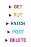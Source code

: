 <details style="text-align: center;">
<summary style="padding-bottom: 10px;"><b style="color: #D93221;">GET</b></summary>
<p style="color: #D52A92;">
HTTP метод GET используется для получения (или чтения) представления ресурса. В случае „удачного” (или не содержащего ошибок) адреса, GET возвращается представление ресурса в формате XML или JSON в сочетании с кодом состояния HTTP 200 (OK). В случае наличия ошибок обычно возвращается код 404 (NOT FOUND) или 400 (BAD REQUEST).
В соответствии спецификации HTTP, GET (так же как и HEAD) запросы используются только для чтения данных, не изменя их.<hr>Таким образом, при соблюдении данного соглашения, они считаются безопасными. То есть они могут использоваться без риска изменения данных, вне зависимости от того, один раз данные были получены, или же 10, или ни разу вовсе. GET (а также HEAD) запросы являются идемпотентными (тождественными), что подразумевает получение идентичных данных при использовании одних и тех же запросов (как при единичном обращении, так и при многократном).
Не стоит использовать GET для небезопасных операций над данными, при данном запросе они не должны быть модифицированы.
</p>
</details>

<details style="text-align: center;">
<summary style="padding-bottom: 10px;"><b style="color: #F58A12;">PUT</b></summary>
<p style="color: #19DEFF;">
Метод PUT обычно используется для предоставления возможности обновления ресурса. Тело запроса при отправке PUT-запроса к существующему ресурсу URI должно содержать обновленные данные оригинального ресурса (полностью, или только обновляемую часть).
Кроме того, PUT может быть использован для создания ресурса, в случае, когда идентификатор ресурса выбирает клиент, а не сервер. Или, если перефразировать — при отправке PUT запроса по адресу, содержащему не существующий идентификатор ресурса. Опять же, стоит помнить, что тело запроса должно быть модификацией оригинального ресурса. Многие считают это запутанным и непонятным. Соответственно, данную возможность метода PUT стоит использовать с осторожностью. Да и при крайней необходимости.
Для создания новых экземпляров ресурса предпочтительнее использование POST запроса. В данном случае, при создании экземпляра будет предоставлен корректный идентификатор экземпляра ресурса в возвращённых данных об экземпляре.<hr>
При успешном обновлении посредством выполнения PUT запроса возвращается код 200 (или 204 если не был передан какой-либо контент в теле ответа). Если PUT используется для создания экземпляра — обычно возвращают HTTP код 201 при успешном создании. Возвращать данные в ответ на запрос необязательно. Также не обязательно возвращать ссылку на экземпляр ресурса посредством заголовка `Location` по причине того, что клиент и так обладает идентификатором экземпляра ресурса
PUT не безопасная операция, так как вследствие её выполнения происходит модификация (или создание) экземпляров ресурса на стороне сервера, но этот метод идемпотентен. Другими словами, создание или обновление ресурса посредством отправки PUT запроса — ресурс не исчезнет, будет располагаться там же, где и был при первом обращении, а также, многократное выполнение одного и того же PUT запроса не изменит общего состояния системы (за исключением первого раза, но это обычно опускают из рассмотрения)
Если PUT запрос используется для увеличения счётчика просмотра конкретного ресурса — данный запрос уже не считается идемпотентным. Иногда такое происходит и считается достаточным задокументировать тот факт, что вызов не идемпотентен. Однако строго рекомендуется выдерживать идемпотентность PUT запроса.
</p>
</details>

<details style="text-align: center;">
<summary style="padding-bottom: 10px;"><b style="color: #296395;">PATCH</b></summary>
<p style="color: #D93221;">
PATCH запрос используется для **модификации** ресурса. PATCH запрос должен содержать только изменяемые данные ресурса, а не все его данные.
Это напимнает работу PUT запроса, но в теле запроса содержится набор инструкций описывающих как должен быть изменён ресурс, расположенный на сервере, для формирования новой версии. Это означает, что тело PATCH запроса должно содержать не просто изменения ресурса, а представлять из себя описание на языке внесения изменений (patch language) таких как JSON Patch или XML Patch.<hr>
PATCH запрос ни является безопасным, ни идемпотентным. Однако PATСH запрос может быть сформирован таким образом чтобы быть идемпотентным, что в свою очередь помогает предотвратить негативные последствия от коллизий между двумя PATCH запросами к одному и тому же ресурсу в один и тот же промежуток времени. Коллизии нескольких PATCH запросов могут быть более опасными чем коллизии PUT запросов, потому что некоторым форматам изменеий необходимо выполняться от известной базовой-точки или ресурс будет поврежден. Клиенты, использующие такой тип внесения изменений, должны использовать условный запрос на проверку изменения ресурса с момента последнего доступа клиента к нему. Например клиент может использовать ETag в заголовке If-Match в самом PATСH запросе.
</p>
</details>

<details style="text-align: center;">
<summary style="padding-bottom: 10px;"><b style="color: #19DEFF;">POST</b></summary>
<p style="color: #296395;">
POST запрос наиболее часто используется для создания новых ресурсов. На практике он используется для создания вложенных ресурсов. Другими словами, при создании нового ресурса, POST запрос отправляется к родительскому ресурсу и, таким образом, сервис берет на себя ответственность на установление связи создаваемого ресурса с родительским ресурсом, назначение новому ресурсу ID и т.п.<hr>
При успешном создании ресурса возвращается HTTP код 201, а также в заголовке `Location` передается адрес созданного ресурса.
POST не является безопасным или идемпотентным запросом. Потому рекомендуется его использование для не идемпотентных запросов. В результате выполнения идентичных POST запросов предоставляются сильно похожие, но не идентичные данные.
</p>
</details>

<details style="text-align: center;">
<summary style="padding-bottom: 10px;"><b style="color: #DF1D66;">DELETE</b></summary>
<p style="color: #F58A12;">
DELETE запрос крайне прост для понимания. Он используется для удаления ресурса, идентифицированного конкретным URI (ID).
При успешном удалении возвращается 200 (OK) код HTTP, совместно с телом ответа, содержащим данные удалённого ресурса (отрицательно сказывается на экономии трафика) или завернутые ответы (Смотрите "Возвращаемые данные"). Также возможно использование HTTP кода 204 (NO CONTENT) без тела ответа.<hr>
Согласно спецификации HTTP, DELETE запрос идемпотентен. Если вы выполняете DELETE запрос к ресурсу, он удаляется. Повторный DELETE запрос к ресурсу закончится также: ресурс удалён. Если DELETE запрос используется для декремента счётчика, DELETE запрос не является идемпотентным. Используйте POST для неидемпотентных операций.
Тем не менее, существует предостережение об идемпотентности DELETE. Повторный DELETE запрос к ресурсу часто сопровождается 404 (NOT FOUND) кодом HTTP по причине того, что ресурс уже удалён (например из базы данных) и более не доступен. Это делает DELETE операцию не идемпотентной, но это общепринятый компромисс на тот случай, если ресурс был удалён из базы данных, а не помечен, как удалённый.
</p>
</details>
